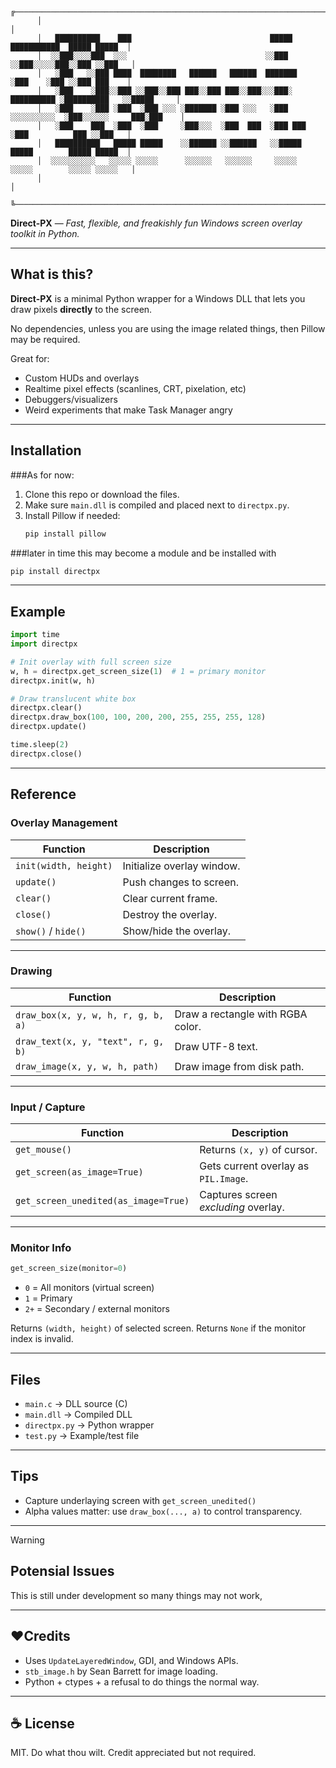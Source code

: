 ```
      ╔─────────────────────────────────────────────────────────────────────────────────────────────────╗
      │                                                                                                 │
      │   ██████████    ███                               █████               ███████████  █████ █████  │
      │  ░░███░░░░███  ░░░                               ░░███               ░░███░░░░░███░░███ ░░███   │
      │   ░███   ░░███ ████  ████████   ██████   ██████  ███████              ░███    ░███ ░░███ ███    │
      │   ░███    ░███░░███ ░░███░░███ ███░░███ ███░░███░░░███░    ██████████ ░██████████   ░░█████     │
      │   ░███    ░███ ░███  ░███ ░░░ ░███████ ░███ ░░░   ░███    ░░░░░░░░░░  ░███░░░░░░     ███░███    │
      │   ░███    ███  ░███  ░███     ░███░░░  ░███  ███  ░███ ███            ░███          ███ ░░███   │
      │   ██████████   █████ █████    ░░██████ ░░██████   ░░█████             █████        █████ █████  │
      │  ░░░░░░░░░░   ░░░░░ ░░░░░      ░░░░░░   ░░░░░░     ░░░░░             ░░░░░        ░░░░░ ░░░░░   │
      │                                                                                                 │
      ╚─────────────────────────────────────────────────────────────────────────────────────────────────╝
```

**Direct-PX** — *Fast, flexible, and freakishly fun Windows screen overlay toolkit in Python.*

---

## What is this?

**Direct-PX** is a minimal Python wrapper for a Windows DLL that lets you draw pixels **directly** to the screen.

No dependencies, unless you are using the image related things, then Pillow may be required.

Great for:
- Custom HUDs and overlays
- Realtime pixel effects (scanlines, CRT, pixelation, etc)
- Debuggers/visualizers
- Weird experiments that make Task Manager angry

---

## Installation
###As for now:
1. Clone this repo or download the files.
2. Make sure `main.dll` is compiled and placed next to `directpx.py`.
3. Install Pillow if needed:  
   ```bash
   pip install pillow
   ```
###later in time this may become a module and be installed with

   ```bash
   pip install directpx
   ```
---

## Example

```python
import time
import directpx

# Init overlay with full screen size
w, h = directpx.get_screen_size(1)  # 1 = primary monitor
directpx.init(w, h)

# Draw translucent white box
directpx.clear()
directpx.draw_box(100, 100, 200, 200, 255, 255, 255, 128)
directpx.update()

time.sleep(2)
directpx.close()
```

---

## Reference

### Overlay Management
| Function | Description |
|---------|-------------|
| `init(width, height)` | Initialize overlay window. |
| `update()` | Push changes to screen. |
| `clear()` | Clear current frame. |
| `close()` | Destroy the overlay. |
| `show()` / `hide()` | Show/hide the overlay. |

---

### Drawing
| Function | Description |
|---------|-------------|
| `draw_box(x, y, w, h, r, g, b, a)` | Draw a rectangle with RGBA color. |
| `draw_text(x, y, "text", r, g, b)` | Draw UTF-8 text. |
| `draw_image(x, y, w, h, path)` | Draw image from disk path. |

---

### Input / Capture
| Function | Description |
|---------|-------------|
| `get_mouse()` | Returns `(x, y)` of cursor. |
| `get_screen(as_image=True)` | Gets current overlay as `PIL.Image`. |
| `get_screen_unedited(as_image=True)` | Captures screen *excluding* overlay. |

---

### Monitor Info
```python
get_screen_size(monitor=0)
```

- `0` = All monitors (virtual screen)
- `1` = Primary
- `2+` = Secondary / external monitors

Returns `(width, height)` of selected screen. Returns `None` if the monitor index is invalid.

---

## Files

- `main.c` → DLL source (C)
- `main.dll` → Compiled DLL
- `directpx.py` → Python wrapper
- `test.py` → Example/test file

---

## Tips

- Capture underlaying screen with `get_screen_unedited()`
- Alpha values matter: use `draw_box(..., a)` to control transparency.

---
>[!Warning]
>## Potensial Issues
>This is still under development so many things may not work,

---

## ❤Credits

- Uses `UpdateLayeredWindow`, GDI, and Windows APIs.
- `stb_image.h` by Sean Barrett for image loading.
- Python + ctypes + a refusal to do things the normal way.

---

## ☕ License

MIT. Do what thou wilt. Credit appreciated but not required.
